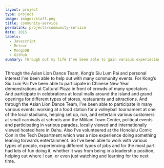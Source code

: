 ```yaml
---
layout: project
type: project
image: images/staff.png
title: community-service
permalink: projects/community-service
date: 2015
labels:
  - Javascript
  - Meteor
  - MongoDB
  - GitHub
summary: Through out my life I’ve been able to gain various experiecing by volunteering in many community service projects.
---
```


Through the Asian Lion Dance Team, Kong’s Siu Lum Pai and personal interest I’ve been able to help out with many community events.  For Kong’s Siu Lum Pai I’ve been able to participate in Chinese New Year demonstrations at Cultural Plaza in front of crowds of many spectators .  And participate in celebrations at local malls around the island and grand openings for different types of stores, restaurants and attractions.  And through the Asian Lion Dance Team, I’ve been able to participate in many various events: working at a food station for a volleyball tournament at one of the local stadiums, helping set up, run, and entertain various customers at small carnivals at schools and the Mililani Town Center, political events and participating in various parades, locally viewed and internationally viewed hosted here in Oahu.  Also I’ve volunteered at the Honolulu Comic Con in the Tech Department which was a nice experience doing something leaning torwards entertainment.  So I’ve been able to work with various types of people, experiencing different types of jobs and for the most part had lots of fun doing it, whether it was from being in a leadership position, helping out where I can, or even just watching and learning for the next time.
